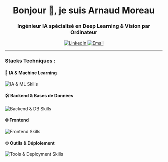 <h1 align="center">Bonjour 👋, je suis Arnaud Moreau</h1>
<h3 align="center">Ingénieur IA spécialisé en Deep Learning & Vision par Ordinateur</h3>

<p align="center">
  <a href="https://www.linkedin.com/in/arnaud-moreau-073426173" target="_blank">
    <img src="https://img.shields.io/badge/LinkedIn-0077B5?style=for-the-badge&logo=linkedin&logoColor=white" alt="LinkedIn"/>
  </a>
  <a href="mailto:arnaud.moreau22@gmail.com">
    <img src="https://img.shields.io/badge/Email-D14836?style=for-the-badge&logo=gmail&logoColor=white" alt="Email"/>
  </a>
</p>

---

<h3 align="left">Stacks Techniques :</h3>

<h4>🚀 IA & Machine Learning</h4>
<p align="left">
  <img src="https://skillicons.dev/icons?i=python,pytorch,tensorflow,spacy" alt="IA & ML Skills"/>
</p>

<h4>🛠️ Backend & Bases de Données</h4>
<p align="left">
  <img src="https://skillicons.dev/icons?i=nestjs,laravel,nodejs,php,postgres,mongodb,ts" alt="Backend & DB Skills"/>
</p>

<h4>🌐 Frontend</h4>
<p align="left">
  <img src="https://skillicons.dev/icons?i=react,vue,js" alt="Frontend Skills"/>
</p>

<h4>⚙️ Outils & Déploiement</h4>
<p align="left">
  <img src="https://skillicons.dev/icons?i=git,docker,kubernetes,jira" alt="Tools & Deployment Skills"/>
</p>
